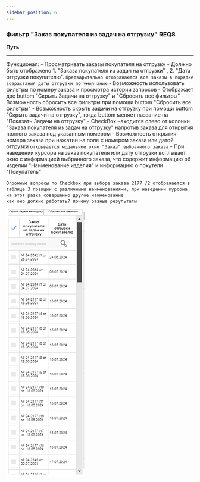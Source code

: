 ```yaml
---
sidebar_position: 6
---
```

### Фильтр "Заказ покупателя из задач на отгрузку" REQ8

**Путь**

---
Функционал:
    - Просматривать заказы покупателя на отгрузку
    - Должно быть отображено 1. "Заказа покупателя из задач на отгрузки" , 2. "Дата отгрузки покупателю". `Предваритально отображаются все заказы в порядке возрастания даты отгрузки по умолчанию`
    - Возможность использовать фильтры по номеру заказа и просмотра истории запросов
    - Отображает две buttom "Скрыть Задачи на отгрузку" и "Сбросить все фильтры"
    - Возможность сбросить все фильтры при помощи buttom "Сбросить все фильтры"
    - Возможность скрыть задачи на отгрузку при помощи buttom "Скрыть задачи на отгрузку", тогда buttom меняет название на "Показать Задачи на отгрузку"
    - CheckBox находится слево от колонки "Заказа покупателя из задач на отгрузку" напротив заказа для открытия полного заказа под указанным номером
    - Возможность открытия номера заказа при нажатии на поле с номером заказа или датой отгрузки `открывается модальное окно "Заказ" выбранного заказа`
    - При наведении курсора на заказ покупателя или дату отгрузки всплывает окно с информацией выбранного заказа, что содержит информацию об изделии "Наименование изделия" и информацию о покутели "Покупатель"


    Огромные вопросы по Checkbox при выборе заказа 2177 /2 отображается в таблице 3 позиции с различными наименованиями, при наведении курсона на этот разка совершенно другое наименование
    как оно должно работать? почему разные результаты

![Пример фильтра](/img/chrome_0Itmky28Dz.png)